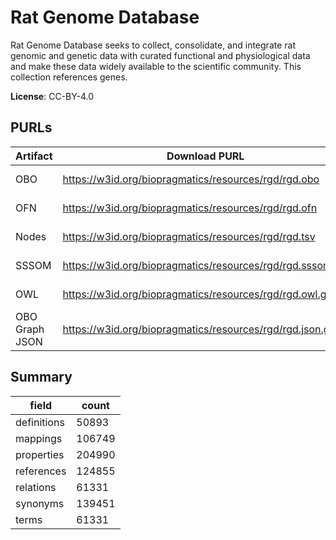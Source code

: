 # Rat Genome Database

Rat Genome Database seeks to collect, consolidate, and integrate rat genomic and genetic data with curated functional and physiological data and make these data widely available to the scientific community. This collection references genes.

**License**: CC-BY-4.0

## PURLs

| Artifact       | Download PURL                                              | Latest Versioned Download PURL                                        |
|----------------|------------------------------------------------------------|-----------------------------------------------------------------------|
| OBO            | https://w3id.org/biopragmatics/resources/rgd/rgd.obo       | https://w3id.org/biopragmatics/resources/rgd/2025-01-03/rgd.obo       |
| OFN            | https://w3id.org/biopragmatics/resources/rgd/rgd.ofn       | https://w3id.org/biopragmatics/resources/rgd/2025-01-03/rgd.ofn       |
| Nodes          | https://w3id.org/biopragmatics/resources/rgd/rgd.tsv       | https://w3id.org/biopragmatics/resources/rgd/2025-01-03/rgd.tsv       |
| SSSOM          | https://w3id.org/biopragmatics/resources/rgd/rgd.sssom.tsv | https://w3id.org/biopragmatics/resources/rgd/2025-01-03/rgd.sssom.tsv |
| OWL            | https://w3id.org/biopragmatics/resources/rgd/rgd.owl.gz    | https://w3id.org/biopragmatics/resources/rgd/2025-01-03/rgd.owl.gz    |
| OBO Graph JSON | https://w3id.org/biopragmatics/resources/rgd/rgd.json.gz   | https://w3id.org/biopragmatics/resources/rgd/2025-01-03/rgd.json.gz   |

## Summary

| field       |   count |
|-------------|---------|
| definitions |   50893 |
| mappings    |  106749 |
| properties  |  204990 |
| references  |  124855 |
| relations   |   61331 |
| synonyms    |  139451 |
| terms       |   61331 |

